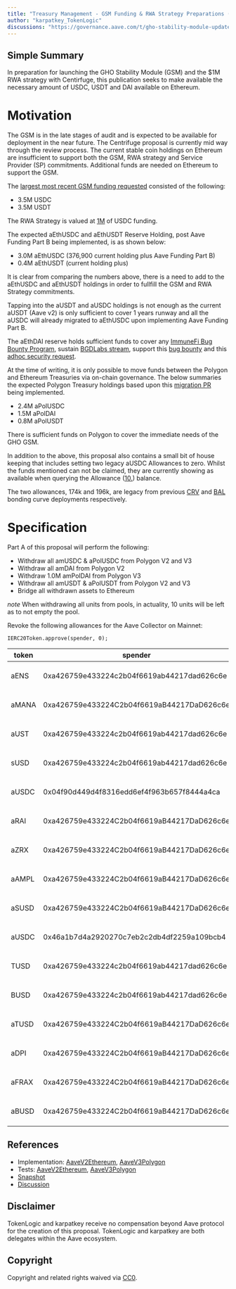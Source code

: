 ```yaml
---
title: "Treasury Management - GSM Funding & RWA Strategy Preparations (Part 1)"
author: "karpatkey_TokenLogic"
discussions: "https://governance.aave.com/t/gho-stability-module-update/14442/10"
---
```


## Simple Summary

In preparation for launching the GHO Stability Module (GSM) and the $1M RWA strategy with Centirfuge, this publication seeks to make available the necessary amount of USDC, USDT and DAI available on Ethereum.

# Motivation

The GSM is in the late stages of audit and is expected to be available for deployment in the near future. The Centrifuge proposal is currently mid way through the review process. The current stable coin holdings on Ethereum are insufficient to support both the GSM, RWA strategy and Service Provider (SP) commitments. Additional funds are needed on Ethereum to support the GSM.

The [largest most recent GSM funding requested](https://governance.aave.com/t/gho-stability-module-update/14442/10) consisted of the following:

- 3.5M USDC
- 3.5M USDT

The RWA Strategy is valued at [1M](https://governance.aave.com/t/arfc-aave-treasury-rwa-allocation/14790) of USDC funding.

The expected aEthUSDC and aEthUSDT Reserve Holding, post Aave Funding Part B being implemented, is as shown below:

- 3.0M aEthUSDC (376,900 current holding plus Aave Funding Part B)
- 0.4M aEthUSDT (current holding plus)

It is clear from comparing the numbers above, there is a need to add to the aEthUSDC and aEthUSDT holdings in order to fullfill the GSM and RWA Strategy commitments.

Tapping into the aUSDT and aUSDC holdings is not enough as the current aUSDT (Aave v2) is only sufficient to cover 1 years runway and all the aUSDC will already migrated to aEthUSDC upon implementing Aave Funding Part B.

The aEthDAI reserve holds sufficient funds to cover any [ImmuneFi Bug Bounty Program](ipns://app.aave.com/governance/proposal/325/), sustain [BGDLabs stream](ipns://app.aave.com/governance/proposal/311/), support this [bug bounty](https://governance.aave.com/t/bgd-request-for-bounty-payout-december-2023/15826) and this [adhoc security request](https://governance.aave.com/t/arfc-bgd-security-budget-request-december-2023/15783).

At the time of writing, it is only possible to move funds between the Polygon and Ethereum Treasuries via on-chain governance. The below summaries the expected Polygon Treasury holdings based upon this [migration PR](https://github.com/bgd-labs/aave-proposals-v3/pull/126) being implemented.

- 2.4M aPolUSDC
- 1.5M aPolDAI
- 0.8M aPolUSDT

There is sufficient funds on Polygon to cover the immediate needs of the GHO GSM.

In addition to the above, this proposal also contains a small bit of house keeping that includes setting two legacy aUSDC Allowances to zero. Whilst the funds mentioned can not be claimed, they are currently showing as available when querying the Allowance ([10.](https://etherscan.io/address/0xBcca60bB61934080951369a648Fb03DF4F96263C#readProxyContract)) balance.

The two allowances, 174k and 196k, are legacy from previous [CRV](https://app.aave.com/governance/proposal/146) and [BAL](https://app.aave.com/governance/proposal/115) bonding curve deployments respectively.

# Specification

Part A of this proposal will perform the following:

- Withdraw all amUSDC & aPolUSDC from Polygon V2 and V3
- Withdraw all amDAI from Polygon V2
- Withdraw 1.0M amPolDAI from Polygon V3
- Withdraw all amUSDT & aPolUSDT from Polygon V2 and V3
- Bridge all withdrawn assets to Ethereum

_note_ When withdrawing all units from pools, in actuality, 10 units will be left as to not empty the pool.

Revoke the following allowances for the Aave Collector on Mainnet:

`IERC20Token.approve(spender, 0);`

| token | spender                                    | description                  |
| ----- | ------------------------------------------ | ---------------------------- |
| aENS  | 0xa426759e433224c2b04f6619ab44217dad626c6e | Aave Collector Consolidation |
| aMANA | 0xa426759e433224C2b04f6619aB44217DaD626c6e | Aave Collector Consolidation |
| aUST  | 0xa426759e433224c2b04f6619ab44217dad626c6e | Aave Collector Consolidation |
| sUSD  | 0xa426759e433224c2b04f6619ab44217dad626c6e | Aave Collector Consolidation |
| aUSDC | 0x04f90d449d4f8316edd6ef4f963b657f8444a4ca | One Way Bonding Curve        |
| aRAI  | 0xa426759e433224C2b04f6619aB44217DaD626c6e | Aave Collector Consolidation |
| aZRX  | 0xa426759e433224C2b04f6619aB44217DaD626c6e | Aave Collector Consolidation |
| aAMPL | 0xa426759e433224C2b04f6619aB44217DaD626c6e | Aave Collector Consolidation |
| aSUSD | 0xa426759e433224C2b04f6619aB44217DaD626c6e | Aave Collector Consolidation |
| aUSDC | 0x46a1b7d4a2920270c7eb2c2db4df2259a109bcb4 | CRV Bad Debt Repayment       |
| TUSD  | 0xa426759e433224c2b04f6619ab44217dad626c6e | Aave Collector Consolidation |
| BUSD  | 0xa426759e433224c2b04f6619ab44217dad626c6e | Aave Collector Consolidation |
| aTUSD | 0xa426759e433224C2b04f6619aB44217DaD626c6e | Aave Collector Consolidation |
| aDPI  | 0xa426759e433224C2b04f6619aB44217DaD626c6e | Aave Collector Consolidation |
| aFRAX | 0xa426759e433224C2b04f6619aB44217DaD626c6e | Aave Collector Consolidation |
| aBUSD | 0xa426759e433224C2b04f6619aB44217DaD626c6e | Aave Collector Consolidation |

## References

- Implementation: [AaveV2Ethereum](https://github.com/bgd-labs/aave-proposals-v3/blob/main/src/20231229_Multi_TreasuryManagementGSMFundingRWAStrategyPreparationsPart1/AaveV2Ethereum_TreasuryManagementGSMFundingRWAStrategyPreparationsPart1_20231229.sol), [AaveV3Polygon](https://github.com/bgd-labs/aave-proposals-v3/blob/main/src/20231229_Multi_TreasuryManagementGSMFundingRWAStrategyPreparationsPart1/AaveV3Polygon_TreasuryManagementGSMFundingRWAStrategyPreparationsPart1_20231229.sol)
- Tests: [AaveV2Ethereum](https://github.com/bgd-labs/aave-proposals-v3/blob/main/src/20231229_Multi_TreasuryManagementGSMFundingRWAStrategyPreparationsPart1/AaveV2Ethereum_TreasuryManagementGSMFundingRWAStrategyPreparationsPart1_20231229.t.sol), [AaveV3Polygon](https://github.com/bgd-labs/aave-proposals-v3/blob/main/src/20231229_Multi_TreasuryManagementGSMFundingRWAStrategyPreparationsPart1/AaveV3Polygon_TreasuryManagementGSMFundingRWAStrategyPreparationsPart1_20231229.t.sol)
- [Snapshot](https://snapshot.org/#/aave.eth/proposal/0xb39537e468eef8c212c67a539cdc6d802cd857f186a4f66aefd44faaadd6ba19)
- [Discussion](https://governance.aave.com/t/arfc-treasury-management-gsm-funding-rwa-strategy-preparations/16128)

## Disclaimer

TokenLogic and karpatkey receive no compensation beyond Aave protocol for the creation of this proposal. TokenLogic and karpatkey are both delegates within the Aave ecosystem.

## Copyright

Copyright and related rights waived via [CC0](https://creativecommons.org/publicdomain/zero/1.0/).
